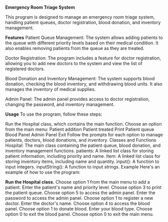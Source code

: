 **Emergency Room Triage System**

This program is designed to manage an emergency room triage system, handling patient queues, doctor registration, blood donation, and inventory management.

**Features**
Patient Queue Management: The system allows adding patients to the queue with different priority levels based on their medical condition. It also enables removing patients from the queue as they are treated.

Doctor Registration: The program includes a feature for doctor registration, allowing you to add new doctors to the system and view the list of registered doctors.

Blood Donation and Inventory Management: The system supports blood donation, checking the blood inventory, and withdrawing blood units. It also manages the inventory of medical supplies.

Admin Panel: The admin panel provides access to doctor registration, changing the password, and inventory management.

**Usage**
To use the program, follow these steps:

Run the Hospital class, which contains the main function.
Choose an option from the main menu:
Patient addition
Patient treated
Print Patient queue
Blood Panel
Admin Panel
Exit
Follow the prompts for each option to manage patients, doctors, blood donations, and inventory.
Classes and Functions
Hospital: The main class containing the patient queue, blood donation, and inventory management functions.
patients: A linked list class for storing patient information, including priority and name.
Item: A linked list class for storing inventory items, including name and quantity.
input(): A function to input integers.
inputString(): A function to input strings.
Example
Here's an example of how to use the program:

**Run the Hospital class.**
Choose option 1 from the main menu to add a patient.
Enter the patient's name and priority level.
Choose option 3 to print the patient queue.
Choose option 5 to access the admin panel.
Enter the password to access the admin panel.
Choose option 1 to register a new doctor.
Enter the doctor's name.
Choose option 4 to access the blood panel.
Choose option 1 to donate blood.
Enter your blood type.
Choose option 0 to exit the blood panel.
Choose option 0 to exit the main menu.

